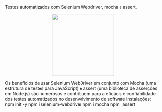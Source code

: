 
Testes automatizados com Selenium Webdriver, mocha e assert.

<div align="center">
<img src="https://github.com/kellyabud/Nodejs-Jest/assets/135430840/e78994e9-5925-4890-a22a-71fb6424f79f" width="200px" />
</div>



Os benefícios de usar Selenium WebDriver em conjunto com Mocha (uma estrutura de testes para JavaScript) e assert (uma biblioteca de asserções em Node.js) são numerosos e contribuem para a eficácia e confiabilidade dos testes automatizados no desenvolvimento de software
Instalações:
npm init -y
npm i selenium-webdriver
npm i mocha
npm i assert
